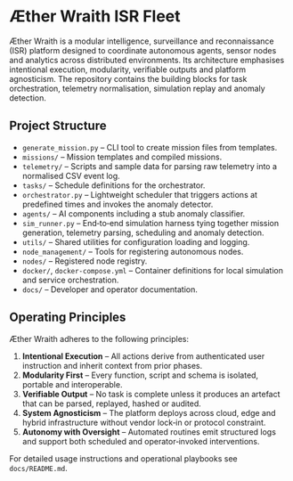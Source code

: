# Æther Wraith ISR Fleet

Æther Wraith is a modular intelligence, surveillance and reconnaissance (ISR)
platform designed to coordinate autonomous agents, sensor nodes and
analytics across distributed environments.  Its architecture emphasises
intentional execution, modularity, verifiable outputs and platform
agnosticism.  The repository contains the building blocks for task
orchestration, telemetry normalisation, simulation replay and anomaly
detection.

## Project Structure

- `generate_mission.py` – CLI tool to create mission files from
  templates.
- `missions/` – Mission templates and compiled missions.
- `telemetry/` – Scripts and sample data for parsing raw telemetry
  into a normalised CSV event log.
- `tasks/` – Schedule definitions for the orchestrator.
- `orchestrator.py` – Lightweight scheduler that triggers actions at
  predefined times and invokes the anomaly detector.
- `agents/` – AI components including a stub anomaly classifier.
- `sim_runner.py` – End‑to‑end simulation harness tying together
  mission generation, telemetry parsing, scheduling and anomaly
  detection.
- `utils/` – Shared utilities for configuration loading and logging.
- `node_management/` – Tools for registering autonomous nodes.
- `nodes/` – Registered node registry.
- `docker/`, `docker-compose.yml` – Container definitions for local
  simulation and service orchestration.
- `docs/` – Developer and operator documentation.

## Operating Principles

Æther Wraith adheres to the following principles:

1. **Intentional Execution** – All actions derive from authenticated user
   instruction and inherit context from prior phases.
2. **Modularity First** – Every function, script and schema is isolated,
   portable and interoperable.
3. **Verifiable Output** – No task is complete unless it produces an
   artefact that can be parsed, replayed, hashed or audited.
4. **System Agnosticism** – The platform deploys across cloud, edge and
   hybrid infrastructure without vendor lock‑in or protocol constraint.
5. **Autonomy with Oversight** – Automated routines emit structured logs
   and support both scheduled and operator‑invoked interventions.

For detailed usage instructions and operational playbooks see
`docs/README.md`.